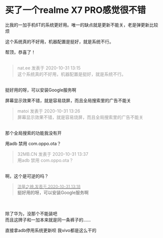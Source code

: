 # 买了一个realme X7 PRO感觉很不错


比我的一加手机6T的系统更好用。唯一的缺点就是更新不能关，老是弹更新比较烦

这个系统真的不好用，机器配置是挺好，就是系统不行。

帮顶，恭喜了！<br />
<br />
<img src="static/image/smiley/default/lol.gif" smilieid="12" border="0" alt="" /><img src="static/image/smiley/default/lol.gif" smilieid="12" border="0" alt="" /><img src="static/image/smiley/default/lol.gif" smilieid="12" border="0" alt="" />

<div class="quote"><blockquote><font color="#999999">nat.ee 发表于 2020-10-31 13:15</font><br />
<font color="#999999">这个系统真的不好用，机器配置是挺好，就是系统不行。</font></blockquote></div><br />
挺好用的呀，可以安装Google服务啊

屏幕显示效果不错，就是容易烧屏，而且全局搜索里的广告不能关

<div class="quote"><blockquote><font color="#999999">matoi 发表于 2020-10-31 13:26</font><br />
<font color="#999999">屏幕显示效果不错，就是容易烧屏，而且全局搜索里的广告不能关</font></blockquote></div><br />
那个全局搜索的功能我没有开

用adb 禁用 com.oppo.ota？

<div class="quote"><blockquote><font color="#999999">32MB.CN 发表于 2020-10-31 13:37</font><br />
<font color="#999999">用adb 禁用 com.oppo.ota？</font></blockquote></div><br />
啊，这个是可逆的吗？

<div class="quote"><blockquote><font size="2"><a href="https://www.hostloc.com/forum.php?mod=redirect&amp;goto=findpost&amp;pid=9380281&amp;ptid=760557" target="_blank"><font color="#999999">流量之神 发表于 2020-10-31 13:18</font></a></font><br />
挺好用的呀，可以安装Google服务啊</blockquote></div><br />
<br />
除了华为，没那个不能装吧<br />
而且这牌子和一加本来就是同一条裤子的……

直接拿adb停用系统更新呗 我vivo都是这么干的
